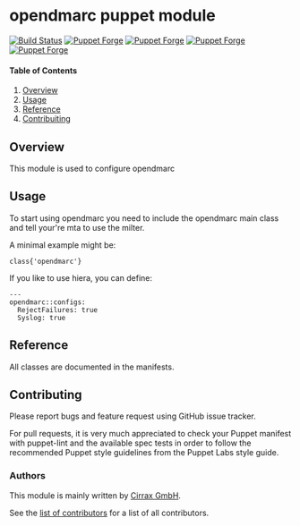 # opendmarc puppet module

[![Build Status](https://travis-ci.org/cirrax/puppet-opendmarc.svg?branch=master)](https://travis-ci.org/cirrax/puppet-opendmarc)
[![Puppet Forge](https://img.shields.io/puppetforge/v/cirrax/opendmarc.svg?style=flat-square)](https://forge.puppetlabs.com/cirrax/opendmarc)
[![Puppet Forge](https://img.shields.io/puppetforge/dt/cirrax/opendmarc.svg?style=flat-square)](https://forge.puppet.com/cirrax/opendmarc)
[![Puppet Forge](https://img.shields.io/puppetforge/e/cirrax/opendmarc.svg?style=flat-square)](https://forge.puppet.com/cirrax/opendmarc)
[![Puppet Forge](https://img.shields.io/puppetforge/f/cirrax/opendmarc.svg?style=flat-square)](https://forge.puppet.com/cirrax/opendmarc)

#### Table of Contents

1. [Overview](#overview)
1. [Usage](#usage)
1. [Reference](#reference)
1. [Contribuiting](#contributing)


## Overview

This module is used to configure opendmarc

## Usage

To start using opendmarc you need to include the opendmarc main class
and tell your're mta to use the milter.

A minimal example might be:

~~~
class{'opendmarc'}
~~~

If you like to use hiera, you can define:

~~~
---
opendmarc::configs:
  RejectFailures: true
  Syslog: true
~~~

## Reference

All classes are documented in the manifests.


## Contributing

Please report bugs and feature request using GitHub issue tracker.

For pull requests, it is very much appreciated to check your Puppet manifest with puppet-lint
and the available spec tests  in order to follow the recommended Puppet style guidelines
from the Puppet Labs style guide.

### Authors

This module is mainly written by [Cirrax GmbH](https://cirrax.com).

See the [list of contributors](https://github.com/cirrax/puppet-opendmarc/graphs/contributors)
for a list of all contributors.
